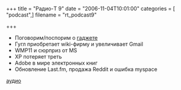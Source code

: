 +++
title = "Радио-T 9"
date = "2006-11-04T10:01:00"
categories = [ "podcast",]
filename = "rt_podcast9"

+++

- Поговорим/поспорим о [гаджете](http://u10.iriver.com/html/en_us/itsu10.html)
- Гугл приобретает wiki-фирму и увеличивает Gmail
- WMP11 и сюрприз от MS
- XP потеряет треть
- Adobe в мире электронных книг
- Обновление Last.fm, продажа Reddit и ошибка myspace

[аудио](https://cdn.radio-t.com/rt_podcast9.mp3)
<audio src="https://cdn.radio-t.com/rt_podcast9.mp3" preload="none"></audio>
